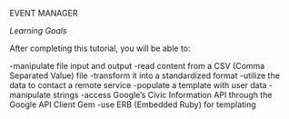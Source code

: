 EVENT MANAGER

*Learning Goals*

After completing this tutorial, you will be able to:

-manipulate file input and output
-read content from a CSV (Comma Separated Value) file
-transform it into a standardized format
-utilize the data to contact a remote service
-populate a template with user data
-manipulate strings
-access Google’s Civic Information API through the Google API Client Gem
-use ERB (Embedded Ruby) for templating
